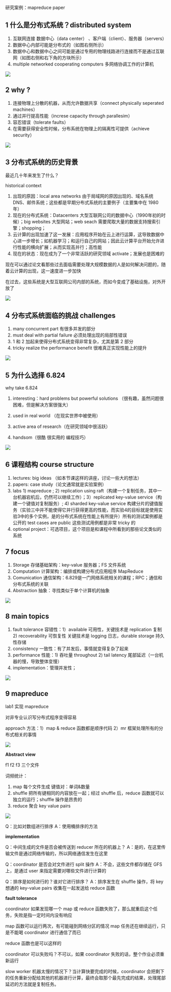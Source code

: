 研究案例：mapreduce paper

## 1 什么是分布式系统？distributed system

1. 互联网连接 数据中心（data center） 、客户端（client）、服务器（servers）
2. 数据中心内部可能是分布式的（如图右侧所示）
3. 数据中心和数据中心之间可能是通过专用的物理线路进行连接而不是通过互联网（如图右侧和右下角的方块所示）
4. multiple networked cooperating computers 多网络协调工作的计算机

![](content.assets/image-20230711153505459.png)





## 2 why ?

1.  连接物理上分散的机器，从而允许数据共享（connect physically seperated machines）
2.  通过并行提高性能（increse capacity through parallesim）
3. 容忍错误（tolerate faults）
4. 在需要获得安全性时候，分布系统在物理上的隔离性可提供（achieve security）

![](content.assets/image-20230711154528893.png)



## 3 分布式系统的历史背景

最近几十年来发生了什么？

historical context

1. 出现的原因：local area networks 由于局域网的原因出现的、域名系统DNS、邮件系统；这些都是早期分布式系统的主要例子（主要集中在 1980 年）
2. 现在的分布式系统：Datacenters 大型互联网公司的数据中心（1990年初的时候）；big websites 大型网站；web seach 需要爬取大量的数据支持搜索引擎；shopping；
3. 云计算的出现加速了这一发展：应用程序开始在云上进行运算，这导致数据中心进一步增长；如机器学习；和运行自己的网站；因此云计算平台开始允许进行性能的横向扩展；从而实现高并行；高性能
4. 现在的状态：现在成为了一个非常活跃的研究领域 activate；发展也是困难的

现在可以通过论文看那些过去面临需要处理大规模数据的人是如何解决问题的，随着云计算的出现，这一速度进一步加快

在过去，这些系统是大型互联网公司内部的系统，而如今变成了基础设施，对外开放了

![](content.assets/image-20230711160153372.png)



## 4 分布式系统面临的挑战 challenges

1. many concurrent part 有很多并发的部分
2. must deal with partial failure 必须处理出现的局部性错误
3. 1 和 2 加起来使得分布式系统变得非常复杂，尤其是第 2 部分
4. tricky realize the performance benefit 很难真正实现性能上的提升

![](content.assets/image-20230711162802081.png)



## 5 为什么选择 6.824

why take 6.824

1. interesting：hard problems but powerful solutions （很有趣，虽然问题很困难，但是解决方案很强大）

2. used in real world （在现实世界中被使用）
3. active area of research（在研究领域中很活跃）
4. handsom（很酷 很实用的 编程技巧）

![](content.assets/image-20230711163413372.png)



## 6 课程结构 course structure

1. lectures: big ideas （如本节课这样的讲座，讨论一些大的想法）
2. papers: case study（论文通常就是实验案例）
3. labs 1) mapreduce ; 2) replication using raft（构建一个复制任务，其中一台机器宕机后，仍然可以继续工作）；3）replicated key-value service（构建一个键值对复制服务）; 4) sharded key-value service 构建分片的键值服务（实验三中并不能使得它并行获得更高的性能，而实验4的目标就是使用实验3中的多个实例，是的分布式系统在性能上有所提升）所有的测试案例都是公开的 test cases are public 这些测试用例都是非常 tricky 的
4. optional project：可选项目，这个项目是和课程中所看到的那些论文类似的系统



## 7 focus

1. Storage 存储基础架构：key-value 服务器；FS 文件系统
2. Computation 计算架构：编排或构建分布式应用程序 MapReduce
3. Comunication 通信架构：6.829是一门网络系统相关的课程；RPC；通信和分布式系统的关联
4. Abstraction 抽象：寻找类似于单个计算机的抽象

![](content.assets/image-20230711213945019.png)



## 8 main topics

1. fault tolerance 容错性：1）available 可用性，关键技术是 replication 复制  2) recoverability 可恢复性 关键技术是 logging 日志，durable storage 持久性存储
2. consistency 一致性：有了并发后，事情就变得复杂了起来
3. performance 性能：1) 吞吐量 throughout 2) tail latency 尾部延迟（一台机器的慢，导致整体变慢）
4. implementation：管理并发性；

![](content.assets/image-20230711215256448.png)



## 9 mapreduce

lab1 实现 mapreduce

对非专业认识写分布式程序变得容易

approach 方法：1）map & reduce 函数都是顺序代码 2）mr 框架处理所有的分布式相关的事情

![](content.assets/image-20230712085308027.png)



**Abstract view**

f1  f2  f3 三个文件

词频统计：

1. map 每个文件生成 键值对：单词&数量 
2. shuffle 把所有键相同的内容放在一起；经过 shuffle 后，reduce 函数就可以独立的运行；shuffle 操作是昂贵的
3. reduce 聚合 key value pairs

![](content.assets/image-20230712090352791.png)

Q：比如对数组进行排序
A：使用桶排序的方法

**implementation**

Q：中间生成的文件是否会被传送到 reducer 所在的机器上？
A：是的，在这里传输文件是通过网络传输的，所以网络通信发生在这里

Q：coordinator 是否会对文件进行 split 操作
A：不会，这些文件都存储在 GFS 上，是通过 user 来指定需要对哪些文件进行计算的

Q：排序是如何进行的？谁对它进行排序？
A：排序发生在 shuffle 操作，将 key 想通的 key-value pairs 收集在一起发送给 reduce 函数

**fault tolerance**

coordinator 如果发现哪一个 map 或 reduce 函数失败了，那么就重启这个任务，失败是指一定时间内没有响应

map 函数可以运行两次，有可能碰到网络分区的情况 map 任务还在继续运行，只是不能喝 coordinator 进行通信了而已

reduce 函数也是可以这样的

coordinator 可以失败吗？不可以，如果 coordinator 失败的话，整个作业必须重新运行

slow worker 机器太慢的情况下？当计算快要完成的时候，coordinator 会把剩下的任务重新分配给其他的机器进行计算，最终会取那个最先完成的结果，处理尾部延迟的方法就是复制任务。



















  

